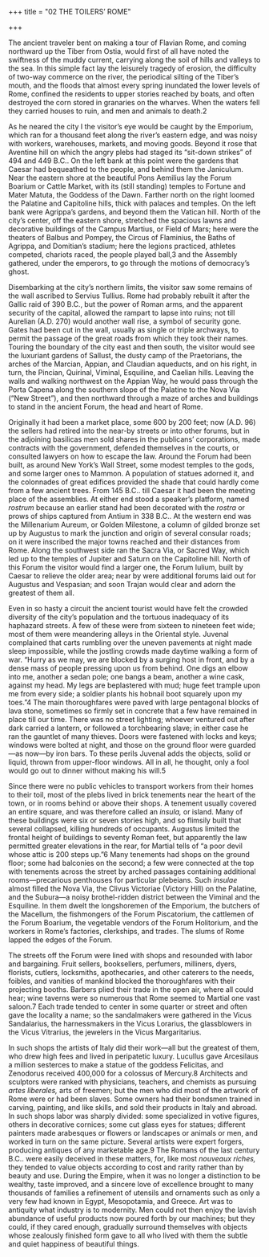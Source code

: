 +++
title = "02 THE TOILERS’ ROME"

+++

The ancient traveler bent on making a tour of Flavian Rome, and coming northward up the Tiber from Ostia, would first of all have noted the swiftness of the muddy current, carrying along the soil of hills and valleys to the sea. In this simple fact lay the leisurely tragedy of erosion, the difficulty of two-way commerce on the river, the periodical silting of the Tiber’s mouth, and the floods that almost every spring inundated the lower levels of Rome, confined the residents to upper stories reached by boats, and often destroyed the corn stored in granaries on the wharves. When the waters fell they carried houses to ruin, and men and animals to death.2

As he neared the city I the visitor’s eye would be caught by the Emporium, which ran for a thousand feet along the river’s eastern edge, and was noisy with workers, warehouses, markets, and moving goods. Beyond it rose that Aventine hill on which the angry plebs had staged its “sit-down strikes” of 494 and 449 B.C.. On the left bank at this point were the gardens that Caesar had bequeathed to the people, and behind them the Janiculum. Near the eastern shore at the beautiful Pons Aemilius lay the Forum Boarium or Cattle Market, with its \(still standing\) temples to Fortune and Mater Matuta, the Goddess of the Dawn. Farther north on the right loomed the Palatine and Capitoline hills, thick with palaces and temples. On the left bank were Agrippa’s gardens, and beyond them the Vatican hill. North of the city’s center, off the eastern shore, stretched the spacious lawns and decorative buildings of the Campus Martius, or Field of Mars; here were the theaters of Balbus and Pompey, the Circus of Flaminius, the Baths of Agrippa, and Domitian’s stadium; here the legions practiced, athletes competed, chariots raced, the people played ball,3 and the Assembly gathered, under the emperors, to go through the motions of democracy’s ghost.

Disembarking at the city’s northern limits, the visitor saw some remains of the wall ascribed to Servius Tullius. Rome had probably rebuilt it after the Gallic raid of 390 B.C., but the power of Roman arms, and the apparent security of the capital, allowed the rampart to lapse into ruins; not till Aurelian \(A.D. 270\) would another wall rise, a symbol of security gone. Gates had been cut in the wall, usually as single or triple archways, to permit the passage of the great roads from which they took their names. Touring the boundary of the city east and then south, the visitor would see the luxuriant gardens of Sallust, the dusty camp of the Praetorians, the arches of the Marcian, Appian, and Claudian aqueducts, and on his right, in turn, the Pincian, Quirinal, Viminal, Esquiline, and Caelian hills. Leaving the walls and walking northwest on the Appian Way, he would pass through the Porta Capena along the southern slope of the Palatine to the Nova Via \(“New Street”\), and then northward through a maze of arches and buildings to stand in the ancient Forum, the head and heart of Rome.

Originally it had been a market place, some 600 by 200 feet; now \(A.D. 96\) the sellers had retired into the near-by streets or into other forums, but in the adjoining basilicas men sold shares in the publicans’ corporations, made contracts with the government, defended themselves in the courts, or consulted lawyers on how to escape the law. Around the Forum had been built, as around New York’s Wall Street, some modest temples to the gods, and some larger ones to Mammon. A population of statues adorned it, and the colonnades of great edifices provided the shade that could hardly come from a few ancient trees. From 145 B.C.. till Caesar it had been the meeting place of the assemblies. At either end stood a speaker’s platform, named *rostrum* because an earlier stand had been decorated with the *rostra* or prows of ships captured from Antium in 338 B.C.. At the western end was the Millenarium Aureum, or Golden Milestone, a column of gilded bronze set up by Augustus to mark the junction and origin of several consular roads; on it were inscribed the major towns reached and their distances from Rome. Along the southwest side ran the Sacra Via, or Sacred Way, which led up to the temples of Jupiter and Saturn on the Capitoline hill. North of this Forum the visitor would find a larger one, the Forum Iulium, built by Caesar to relieve the older area; near by were additional forums laid out for Augustus and Vespasian; and soon Trajan would clear and adorn the greatest of them all.

Even in so hasty a circuit the ancient tourist would have felt the crowded diversity of the city’s population and the tortuous inadequacy of its haphazard streets. A few of these were from sixteen to nineteen feet wide; most of them were meandering alleys in the Oriental style. Juvenal complained that carts rumbling over the uneven pavements at night made sleep impossible, while the jostling crowds made daytime walking a form of war. “Hurry as we may, we are blocked by a surging host in front, and by a dense mass of people pressing upon us from behind. One digs an elbow into me, another a sedan pole; one bangs a beam, another a wine cask, against my head. My legs are beplastered with mud; huge feet trample upon me from every side; a soldier plants his hobnail boot squarely upon my toes.”4 The main thoroughfares were paved with large pentagonal blocks of lava stone, sometimes so firmly set in concrete that a few have remained in place till our time. There was no street lighting; whoever ventured out after dark carried a lantern, or followed a torchbearing slave; in either case he ran the gauntlet of many thieves. Doors were fastened with locks and keys; windows were bolted at night, and those on the ground floor were guarded—as now—by iron bars. To these perils Juvenal adds the objects, solid or liquid, thrown from upper-floor windows. All in all, he thought, only a fool would go out to dinner without making his will.5

Since there were no public vehicles to transport workers from their homes to their toil, most of the plebs lived in brick tenements near the heart of the town, or in rooms behind or above their shops. A tenement usually covered an entire square, and was therefore called an *insula,* or island. Many of these buildings were six or seven stories high, and so flimsily built that several collapsed, killing hundreds of occupants. Augustus limited the frontal height of buildings to seventy Roman feet, but apparently the law permitted greater elevations in the rear, for Martial tells of “a poor devil whose attic is 200 steps up.”6 Many tenements had shops on the ground floor; some had balconies on the second; a few were connected at the top with tenements across the street by arched passages containing additional rooms—precarious penthouses for particular plebeians. Such *insulae* almost filled the Nova Via, the Clivus Victoriae \(Victory Hill\) on the Palatine, and the Subura—a noisy brothel-ridden district between the Viminal and the Esquiline. In them dwelt the longshoremen of the Emporium, the butchers of the Macellum, the fishmongers of the Forum Piscatorium, the cattlemen of the Forum Boarium, the vegetable vendors of the Forum Holitorium, and the workers in Rome’s factories, clerkships, and trades. The slums of Rome lapped the edges of the Forum.

The streets off the Forum were lined with shops and resounded with labor and bargaining. Fruit sellers, booksellers, perfumers, milliners, dyers, florists, cutlers, locksmiths, apothecaries, and other caterers to the needs, foibles, and vanities of mankind blocked the thoroughfares with their projecting booths. Barbers plied their trade in the open air, where all could hear; wine taverns were so numerous that Rome seemed to Martial one vast saloon.7 Each trade tended to center in some quarter or street and often gave the locality a name; so the sandalmakers were gathered in the Vicus Sandalarius, the harnessmakers in the Vicus Lorarius, the glassblowers in the Vicus Vitrarius, the jewelers in the Vicus Margaritarius.

In such shops the artists of Italy did their work—all but the greatest of them, who drew high fees and lived in peripatetic luxury. Lucullus gave Arcesilaus a million sesterces to make a statue of the goddess Felicitas, and Zenodorus received 400,000 for a colossus of Mercury.8 Architects and sculptors were ranked with physicians, teachers, and chemists as pursuing *artes liberales,* arts of freemen; but the men who did most of the artwork of Rome were or had been slaves. Some owners had their bondsmen trained in carving, painting, and like skills, and sold their products in Italy and abroad. In such shops labor was sharply divided: some specialized in votive figures, others in decorative cornices; some cut glass eyes for statues; different painters made arabesques or flowers or landscapes or animals or men, and worked in turn on the same picture. Several artists were expert forgers, producing antiques of any marketable age.9 The Romans of the last century B.C.. were easily deceived in these matters, for, like most *nouveaux riches,* they tended to value objects according to cost and rarity rather than by beauty and use. During the Empire, when it was no longer a distinction to be wealthy, taste improved, and a sincere love of excellence brought to many thousands of families a refinement of utensils and ornaments such as only a very few had known in Egypt, Mesopotamia, and Greece. Art was to antiquity what industry is to modernity. Men could not then enjoy the lavish abundance of useful products now poured forth by our machines; but they could, if they cared enough, gradually surround themselves with objects whose zealously finished form gave to all who lived with them the subtle and quiet happiness of beautiful things.



